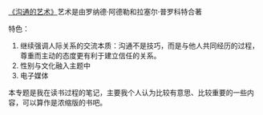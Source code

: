 [《沟通的艺术》](https://book.douban.com/subject/5321463/)艺术是由罗纳德·阿德勒和拉塞尔·普罗科特合著

特色：
1. 继续强调人际关系的交流本质：沟通不是技巧，而是与他人共同经历的过程，尊重而主动的态度更有利于建立信任的关系。
2. 性别与文化融入主题中
3. 电子媒体

本专题是我在读书过程的笔记，主要我个人认为比较有意思、比较重要的一些内容，可以算作是浓缩版的书吧。
